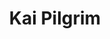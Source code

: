 --- 
title: "Kai Pilgrim"
publishdate: "2019-6-18T16:48:46+02:00"
src: "https://365manga.net/manga/kai-pilgrim"
image: "https://data.365manga.net/images/thumbnails/16019-kai-pilgrim.jpg"
description: "From MangaHelpers: One of the most infamous criminals of this country is literally a monster. Vampire Zeo is immortal and invincible. He takes whatever he wants from whomever he wants whether it's from a company or even the government. And when the police or military or even seasoned assassins that specialize in monster killing go after Zeo, they all end up running away with their tails between their legs. So…"
---